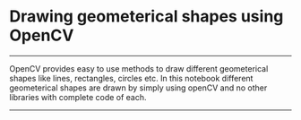 # **Drawing geometerical shapes using OpenCV**

---

OpenCV provides easy to use methods to draw different geometerical shapes like lines, rectangles, circles etc. In this notebook different geometerical shapes are drawn by simply using openCV and no other libraries with complete code of each.

---
